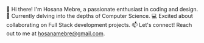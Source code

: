 👋 Hi there! I'm Hosana Mebre, a passionate enthusiast in coding and design.
🌱 Currently delving into the depths of Computer Science.
💻 Excited about collaborating on Full Stack development projects.
📫 Let's connect! Reach out to me at hosanamebre@gmail.com.

